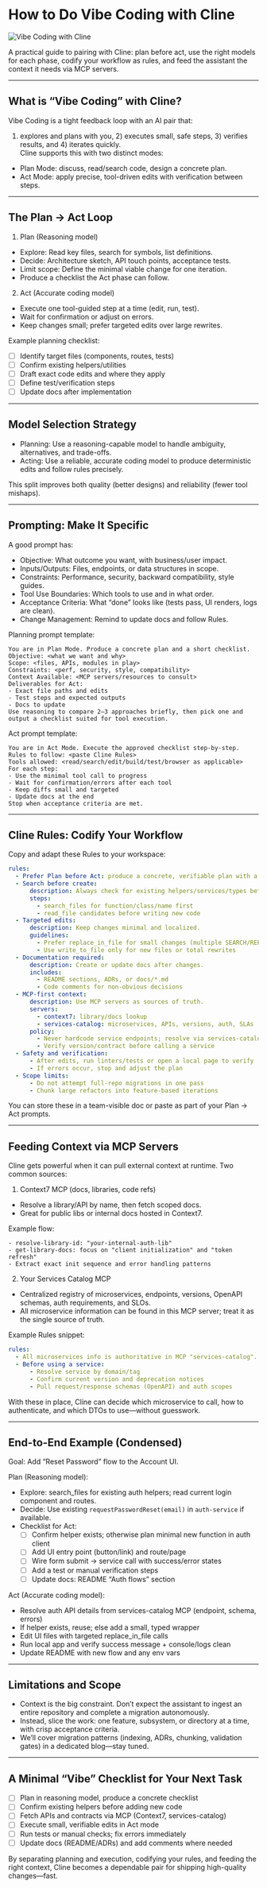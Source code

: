 # How to Do Vibe Coding with Cline

![Vibe Coding with Cline](../assets/R.png)

A practical guide to pairing with Cline: plan before act, use the right models for each phase, codify your workflow as rules, and feed the assistant the context it needs via MCP servers.

---

## What is “Vibe Coding” with Cline?

Vibe Coding is a tight feedback loop with an AI pair that:
1) explores and plans with you, 2) executes small, safe steps, 3) verifies results, and 4) iterates quickly.  
Cline supports this with two distinct modes:
- Plan Mode: discuss, read/search code, design a concrete plan.
- Act Mode: apply precise, tool-driven edits with verification between steps.

---

## The Plan → Act Loop

1) Plan (Reasoning model)
- Explore: Read key files, search for symbols, list definitions.
- Decide: Architecture sketch, API touch points, acceptance tests.
- Limit scope: Define the minimal viable change for one iteration.
- Produce a checklist the Act phase can follow.

2) Act (Accurate coding model)
- Execute one tool-guided step at a time (edit, run, test).
- Wait for confirmation or adjust on errors.
- Keep changes small; prefer targeted edits over large rewrites.

Example planning checklist:
- [ ] Identify target files (components, routes, tests)
- [ ] Confirm existing helpers/utilities
- [ ] Draft exact code edits and where they apply
- [ ] Define test/verification steps
- [ ] Update docs after implementation

---

## Model Selection Strategy

- Planning: Use a reasoning-capable model to handle ambiguity, alternatives, and trade-offs.
- Acting: Use a reliable, accurate coding model to produce deterministic edits and follow rules precisely.

This split improves both quality (better designs) and reliability (fewer tool mishaps).

---

## Prompting: Make It Specific

A good prompt has:
- Objective: What outcome you want, with business/user impact.
- Inputs/Outputs: Files, endpoints, or data structures in scope.
- Constraints: Performance, security, backward compatibility, style guides.
- Tool Use Boundaries: Which tools to use and in what order.
- Acceptance Criteria: What “done” looks like (tests pass, UI renders, logs are clean).
- Change Management: Remind to update docs and follow Rules.

Planning prompt template:

```text
You are in Plan Mode. Produce a concrete plan and a short checklist.
Objective: <what we want and why>
Scope: <files, APIs, modules in play>
Constraints: <perf, security, style, compatibility>
Context Available: <MCP servers/resources to consult>
Deliverables for Act: 
- Exact file paths and edits
- Test steps and expected outputs
- Docs to update
Use reasoning to compare 2–3 approaches briefly, then pick one and output a checklist suited for tool execution.
```

Act prompt template:

```text
You are in Act Mode. Execute the approved checklist step-by-step.
Rules to follow: <paste Cline Rules>
Tools allowed: <read/search/edit/build/test/browser as applicable>
For each step:
- Use the minimal tool call to progress
- Wait for confirmation/errors after each tool
- Keep diffs small and targeted
- Update docs at the end
Stop when acceptance criteria are met.
```

---

## Cline Rules: Codify Your Workflow

Copy and adapt these Rules to your workspace:

```yaml
rules:
  - Prefer Plan before Act: produce a concrete, verifiable plan with a checklist.
  - Search before create: 
      description: Always check for existing helpers/services/types before adding new ones.
      steps:
        - search_files for function/class/name first
        - read_file candidates before writing new code
  - Targeted edits:
      description: Keep changes minimal and localized.
      guidelines:
        - Prefer replace_in_file for small changes (multiple SEARCH/REPLACE blocks in one call)
        - Use write_to_file only for new files or total rewrites
  - Documentation required:
      description: Create or update docs after changes.
      includes:
        - README sections, ADRs, or docs/*.md
        - Code comments for non-obvious decisions
  - MCP-first context:
      description: Use MCP servers as sources of truth.
      servers:
        - context7: library/docs lookup
        - services-catalog: microservices, APIs, versions, auth, SLAs
      policy:
        - Never hardcode service endpoints; resolve via services-catalog
        - Verify version/contract before calling a service
  - Safety and verification:
      - After edits, run linters/tests or open a local page to verify
      - If errors occur, stop and adjust the plan
  - Scope limits:
      - Do not attempt full-repo migrations in one pass
      - Chunk large refactors into feature-based iterations
```

You can store these in a team-visible doc or paste as part of your Plan → Act prompts.

---

## Feeding Context via MCP Servers

Cline gets powerful when it can pull external context at runtime. Two common sources:

1) Context7 MCP (docs, libraries, code refs)
- Resolve a library/API by name, then fetch scoped docs.
- Great for public libs or internal docs hosted in Context7.

Example flow:
```text
- resolve-library-id: "your-internal-auth-lib"
- get-library-docs: focus on "client initialization" and "token refresh"
- Extract exact init sequence and error handling patterns
```

2) Your Services Catalog MCP
- Centralized registry of microservices, endpoints, versions, OpenAPI schemas, auth requirements, and SLOs.
- All microservice information can be found in this MCP server; treat it as the single source of truth.

Example Rules snippet:
```yaml
rules:
  - All microservices info is authoritative in MCP "services-catalog".
  - Before using a service:
      - Resolve service by domain/tag
      - Confirm current version and deprecation notices
      - Pull request/response schemas (OpenAPI) and auth scopes
```

With these in place, Cline can decide which microservice to call, how to authenticate, and which DTOs to use—without guesswork.

---

## End-to-End Example (Condensed)

Goal: Add “Reset Password” flow to the Account UI.

Plan (Reasoning model):
- Explore: search_files for existing auth helpers; read current login component and routes.
- Decide: Use existing `requestPasswordReset(email)` in `auth-service` if available.
- Checklist for Act:
  - [ ] Confirm helper exists; otherwise plan minimal new function in auth client
  - [ ] Add UI entry point (button/link) and route/page
  - [ ] Wire form submit → service call with success/error states
  - [ ] Add a test or manual verification steps
  - [ ] Update docs: README “Auth flows” section

Act (Accurate coding model):
- Resolve auth API details from services-catalog MCP (endpoint, schema, errors)
- If helper exists, reuse; else add a small, typed wrapper
- Edit UI files with targeted replace_in_file calls
- Run local app and verify success message + console/logs clean
- Update README with new flow and any env vars

---

## Limitations and Scope

- Context is the big constraint. Don’t expect the assistant to ingest an entire repository and complete a migration autonomously.
- Instead, slice the work: one feature, subsystem, or directory at a time, with crisp acceptance criteria.
- We’ll cover migration patterns (indexing, ADRs, chunking, validation gates) in a dedicated blog—stay tuned.

---

## A Minimal “Vibe” Checklist for Your Next Task

- [ ] Plan in reasoning model, produce a concrete checklist
- [ ] Confirm existing helpers before adding new code
- [ ] Fetch APIs and contracts via MCP (Context7, services-catalog)
- [ ] Execute small, verifiable edits in Act mode
- [ ] Run tests or manual checks; fix errors immediately
- [ ] Update docs (README/ADRs) and add comments where needed

By separating planning and execution, codifying your rules, and feeding the right context, Cline becomes a dependable pair for shipping high-quality changes—fast.

